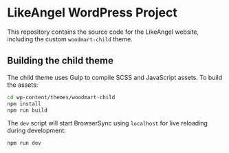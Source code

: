 # LikeAngel WordPress Project

This repository contains the source code for the LikeAngel website, including the custom `woodmart-child` theme.

## Building the child theme

The child theme uses Gulp to compile SCSS and JavaScript assets. To build the assets:

```bash
cd wp-content/themes/woodmart-child
npm install
npm run build
```

The `dev` script will start BrowserSync using `localhost` for live reloading during development:

```bash
npm run dev
```


